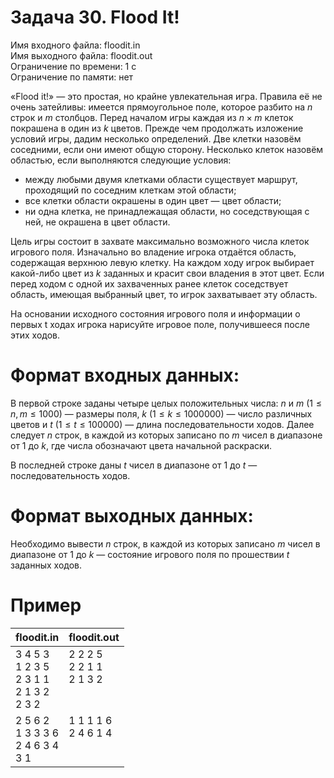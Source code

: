 # Задача 30. Flood It!
Имя входного файла: floodit.in  
Имя выходного файла: floodit.out  
Ограничение по времени: 1 с  
Ограничение по памяти: нет  

«Flood it!» — это простая, но крайне увлекательная игра. Правила её не очень затейливы: имеется прямоугольное поле, которое разбито на $n$ строк и $m$ столбцов. Перед началом игры каждая из $n \times m$ клеток покрашена в один из $k$ цветов. Прежде чем продолжать изложение условий игры, дадим несколько определений. Две клетки назовём соседними, если они имеют общую сторону. Несколько клеток назовём областью, если выполняются следующие условия:
 * между любыми двумя клетками области существует маршрут, проходящий по соседним клеткам этой области;
 * все клетки области окрашены в один цвет — цвет области;
 * ни одна клетка, не принадлежащая области, но соседствующая с ней, не окрашена в цвет области.

Цель игры состоит в захвате максимально возможного числа клеток игрового поля. Изначально во владение игрока отдаётся область, содержащая верхнюю левую клетку. На каждом ходу игрок выбирает какой-либо цвет из $k$ заданных и красит свои владения в этот цвет. Если перед ходом с одной их захваченных ранее клеток соседствует область, имеющая выбранный цвет, то игрок захватывает эту область.

На основании исходного состояния игрового поля и информации о первых t ходах игрока нарисуйте игровое поле, получившееся после этих ходов.

# Формат входных данных:
В первой строке заданы четыре целых положительных числа: $n$ и $m\ (1 \le n, m \le 1000)$ — размеры поля, $k\ (1 \le k \le 1 000 000)$ — число различных цветов и $t\ (1 \le t \le 100 000)$ — длина последовательности ходов.
Далее следует $n$ строк, в каждой из которых записано по $m$ чисел в диапазоне от $1$ до $k$, где числа обозначают цвета начальной раскраски.

В последней строке даны $t$ чисел в диапазоне от $1$ до $t$ — последовательность ходов.

# Формат выходных данных:
Необходимо вывести $n$ строк, в каждой из которых записано $m$ чисел в диапазоне от $1$ до $k$ — состояние игрового поля по прошествии $t$ заданных ходов.

# Пример
<table>
    <thead>
        <tr>
            <th align="center">floodit.in</th>
            <th align="center">floodit.out</th>
        </tr>
    </thead>
    <tbody>
        <tr>
            <td>3 4 5 3<br>
                1 2 3 5<br>
                2 3 1 1<br>
                2 1 3 2<br>
                2 3 2<br>
            </td>
            <td valign="top">2 2 2 5<br>
                             2 2 1 1<br>
                             2 1 3 2<br>
            </td>
        </tr>
        <tr>
            <td>2 5 6 2<br>
                1 3 3 3 6<br>
                2 4 6 3 4<br>
                3 1<br>
            </td>
            <td valign="top">1 1 1 1 6<br>
                             2 4 6 1 4<br>
            </td>
        </tr>
    </tbody>
</table>